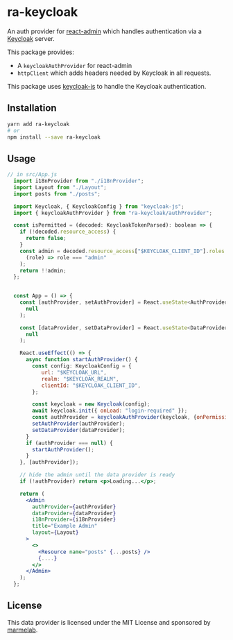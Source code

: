 # ra-keycloak

An auth provider for [react-admin](https://github.com/marmelab/react-admin) which handles authentication via a [Keycloak](https://www.keycloak.org/guides) server.

This package provides:

-   A `keycloakAuthProvider` for react-admin
-   `httpClient` which adds headers needed by Keycloak in all requests.

This package uses [keycloak-js](https://www.npmjs.com/package/keycloak-js) to handle the Keycloak authentication.

## Installation

```sh
yarn add ra-keycloak
# or
npm install --save ra-keycloak
```

## Usage

```jsx
// in src/App.js
  import i18nProvider from "./i18nProvider";
  import Layout from "./Layout";
  import posts from "./posts";

  import Keycloak, { KeycloakConfig } from "keycloak-js";
  import { keycloakAuthProvider } from "ra-keycloak/authProvider";

  const isPermitted = (decoded: KeycloakTokenParsed): boolean => {
    if (!decoded.resource_access) {
      return false;
    }
    const admin = decoded.resource_access["$KEYCLOAK_CLIENT_ID"].roles.find(
      (role) => role === "admin"
    );
    return !!admin;
  };
  

  const App = () => {
    const [authProvider, setAuthProvider] = React.useState<AuthProvider | null>(
      null
    );

    const [dataProvider, setDataProvider] = React.useState<DataProvider | null>(
      null
    );

    React.useEffect(() => {
      async function startAuthProvider() {
        const config: KeycloakConfig = {
           url: "$KEYCLOAK_URL",
           realm: "$KEYCLOAK_REALM",
           clientId: "$KEYCLOAK_CLIENT_ID",
        };

        const keycloak = new Keycloak(config);
        await keycloak.init({ onLoad: "login-required" });
        const authProvider = keycloakAuthProvider(keycloak, {onPermissions: isPermitted});
        setAuthProvider(authProvider);
        setDataProvider(dataProvider);
      }
      if (authProvider === null) {
        startAuthProvider();
      }
    }, [authProvider]);

    // hide the admin until the data provider is ready
    if (!authProvider) return <p>Loading...</p>;

    return (
      <Admin
        authProvider={authProvider}
        dataProvider={dataProvider}
        i18nProvider={i18nProvider}
        title="Example Admin"
        layout={Layout}
      >
        <>
          <Resource name="posts" {...posts} />
          {....}
        </>
      </Admin>
    );
  };
```

## License

This data provider is licensed under the MIT License and sponsored by [marmelab](https://marmelab.com).
